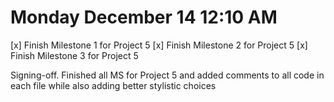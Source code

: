 # Monday December 14 12:10 AM
[x] Finish Milestone 1 for Project 5
[x] Finish Milestone 2 for Project 5
[x] Finish Milestone 3 for Project 5

Signing-off. Finished all MS for Project 5 and added comments to all code in each file while also adding better stylistic choices